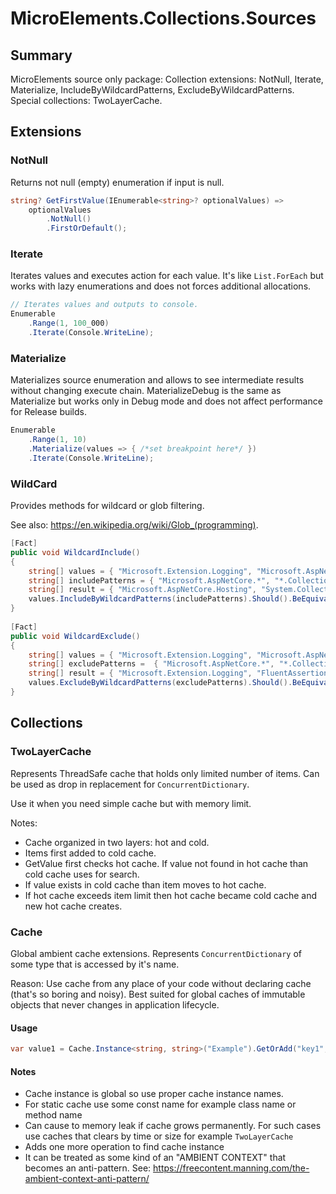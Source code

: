 # MicroElements.Collections.Sources

## Summary

MicroElements source only package:
      Collection extensions: NotNull, Iterate, Materialize, IncludeByWildcardPatterns, ExcludeByWildcardPatterns.
      Special collections: TwoLayerCache.

## Extensions

### NotNull
Returns not null (empty) enumeration if input is null.
            
```csharp
string? GetFirstValue(IEnumerable<string>? optionalValues) =>
    optionalValues
        .NotNull()
        .FirstOrDefault();
```

### Iterate
Iterates values and executes action for each value.
It's like `List.ForEach` but works with lazy enumerations and does not forces additional allocations.
            
```csharp
// Iterates values and outputs to console.
Enumerable
    .Range(1, 100_000)
    .Iterate(Console.WriteLine);
```

### Materialize
Materializes source enumeration and allows to see intermediate results without changing execute chain.
MaterializeDebug is the same as Materialize but works only in Debug mode and does not affect performance for Release builds.
            
```csharp
Enumerable
    .Range(1, 10)
    .Materialize(values => { /*set breakpoint here*/ })
    .Iterate(Console.WriteLine);
```

### WildCard
Provides methods for wildcard or glob filtering.
            
See also: https://en.wikipedia.org/wiki/Glob_(programming).
             
```csharp
[Fact]
public void WildcardInclude()
{
    string[] values = { "Microsoft.Extension.Logging", "Microsoft.AspNetCore.Hosting", "FluentAssertions", "System.Collections.Generic" };
    string[] includePatterns = { "Microsoft.AspNetCore.*", "*.Collections.*" };
    string[] result = { "Microsoft.AspNetCore.Hosting", "System.Collections.Generic" };
    values.IncludeByWildcardPatterns(includePatterns).Should().BeEquivalentTo(result);
}
            
[Fact]
public void WildcardExclude()
{
    string[] values = { "Microsoft.Extension.Logging", "Microsoft.AspNetCore.Hosting", "FluentAssertions", "System.Collections.Generic" };
    string[] excludePatterns =  { "Microsoft.AspNetCore.*", "*.Collections.*" };
    string[] result = { "Microsoft.Extension.Logging", "FluentAssertions" };
    values.ExcludeByWildcardPatterns(excludePatterns).Should().BeEquivalentTo(result);
}
```

## Collections

### TwoLayerCache
Represents ThreadSafe cache that holds only limited number of items. Can be used as drop in replacement for `ConcurrentDictionary`.
            
Use it when you need simple cache but with memory limit.
            
Notes:
            
- Cache organized in two layers: hot and cold.
- Items first added to cold cache.
- GetValue first checks hot cache. If value not found in hot cache than cold cache uses for search.
- If value exists in cold cache than item moves to hot cache.
- If hot cache exceeds item limit then hot cache became cold cache and new hot cache creates.

### Cache
Global ambient cache extensions.
Represents `ConcurrentDictionary` of some type that is accessed by it's name.
            
Reason: Use cache from any place of your code without declaring cache (that's so boring and noisy).
Best suited for global caches of immutable objects that never changes in application lifecycle.
             
#### Usage
             
```csharp
var value1 = Cache.Instance<string, string>("Example").GetOrAdd("key1", k => VeryLongGetValue(k));
```
            
#### Notes
- Cache instance is global so use proper cache instance names.
- For static cache use some const name for example class name or method name
- Can cause to memory leak if cache grows permanently. For such cases use caches that clears by time or size for example `TwoLayerCache`
- Adds one more operation to find cache instance
- It can be treated as some kind of an "AMBIENT CONTEXT" that becomes an anti-pattern. See: https://freecontent.manning.com/the-ambient-context-anti-pattern/

